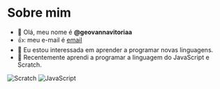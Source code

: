 # Sobre mim
- 👋 Olá, meu nome é **@geovannavitoriaa**
- 👍: meu e-mail é [email](geovanna.menezes@escola.pr.gov.br)
- 👀 Eu estou interessada em aprender a programar novas linguagens.
- 🌱 Recentemente aprendi a programar a linguagem do JavaScript e Scratch.

![Scratch](https://img.shields.io/badge/Scratch-4D97FF?style=for-the-badge&logo=Scratch&logoColor=white)
![JavaScript](https://img.shields.io/badge/JavaScript-323330?style=for-the-badge&logo=javascript&logoColor=F7DF1E)
